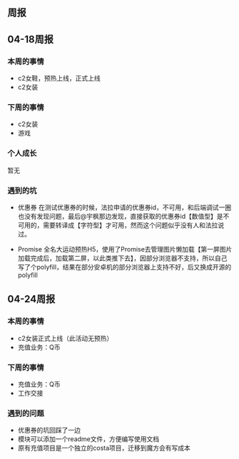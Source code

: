 ## 周报

## 04-18周报

### 本周的事情

- c2女鞋，预热上线，正式上线
- c2女装

### 下周的事情
- c2女装
- 游戏

### 个人成长
暂无

### 遇到的坑
- 优惠券
在测试优惠券的时候，法拉申请的优惠券id，不可用，和后端调试一圈也没有发现问题，最后@宇枫那边发现，直接获取的优惠券id【数值型】是不可用的，需要转译成【字符型】才可用，然而这个问题似乎没有人和法拉说过。

- Promise
全名大运动预热H5，使用了Promise去管理图片懒加载【第一屏图片加载完成后，加载第二屏，以此类推下去】，因部分浏览器不支持，所以自己写了个polyfill，结果在部分安卓机的部分浏览器上支持不好，后又换成开源的polyfill

## 04-24周报

### 本周的事情
- c2女装正式上线（此活动无预热）
- 充值业务：Q币

### 下周的事情
- 充值业务：Q币
- 工作交接

### 遇到的问题
- 优惠券的坑回踩了一边
- 模块可以添加一个readme文件，方便编写使用文档
- 原有充值项目是一个独立的costa项目，迁移到魔方会有写成本
